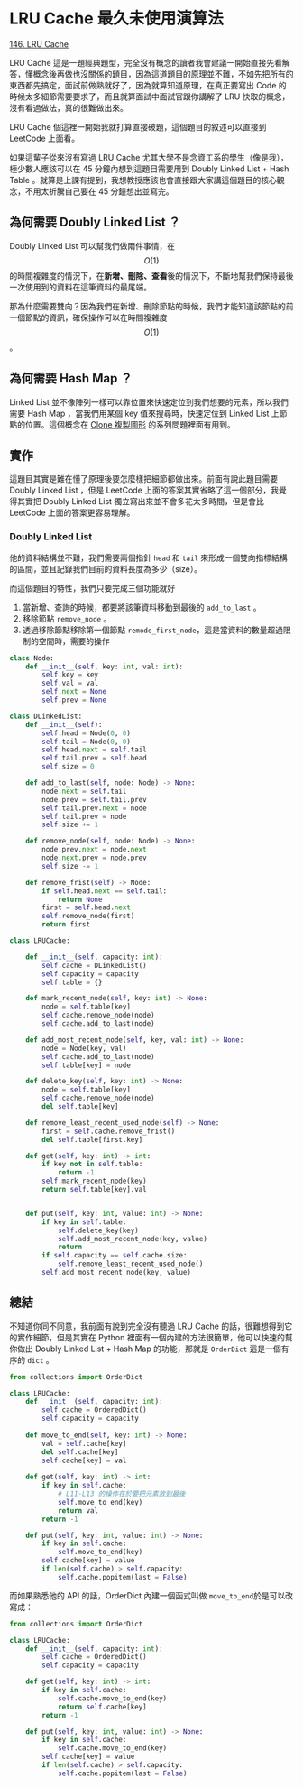# LRU Cache 最久未使用演算法

[146. LRU Cache](https://leetcode.com/problems/lru-cache/)

LRU Cache 這是一題經典題型，完全沒有概念的讀者我會建議一開始直接先看解答，懂概念後再做也沒關係的題目，因為這道題目的原理並不難，不如先把所有的東西都先搞定，面試前做熟就好了，因為就算知道原理，在真正要寫出 Code 的時候太多細節需要要求了，而且就算面試中面試官跟你講解了 LRU 快取的概念，沒有看過做法，真的很難做出來。

LRU Cache 個這裡一開始我就打算直接破題，這個題目的敘述可以直接到 LeetCode 上面看。

如果這輩子從來沒有寫過 LRU Cache 尤其大學不是念資工系的學生（像是我），極少數人應該可以在 45 分鐘內想到這題目需要用到 Doubly Linked List + Hash Table 。就算是上課有提到，我想教授應該也會直接跟大家講這個題目的核心觀念，不用太折騰自己要在 45 分鐘想出並寫完。

## 為何需要 Doubly Linked List ？

Doubly Linked List 可以幫我們做兩件事情，在 $$O(1)$$ 的時間複雜度的情況下，在**新增、刪除、查看**後的情況下，不斷地幫我們保持最後一次使用到的資料在這筆資料的最尾端。

那為什麼需要雙向？因為我們在新增、刪除節點的時候，我們才能知道該節點的前一個節點的資訊，確保操作可以在時間複雜度 $$O(1) $$ 。

## 為何需要 Hash Map ？

Linked List 並不像陣列一樣可以靠位置來快速定位到我們想要的元素，所以我們需要 Hash Map ，當我們用某個 key 值來搜尋時，快速定位到 Linked List 上節點的位置。這個概念在 [Clone 複製圖形](../../problems/hash-table/clone-graph/) 的系列問題裡面有用到。

## 實作

這題目其實是難在懂了原理後要怎麼樣把細節都做出來。前面有說此題目需要 Doubly Linked List ，但是 LeetCode 上面的答案其實省略了這一個部分，我覺得其實把 Doubly Linked List 獨立寫出來並不會多花太多時間，但是會比 LeetCode 上面的答案更容易理解。

### Doubly Linked List

他的資料結構並不難，我們需要兩個指針 `head` 和 `tail` 來形成一個雙向指標結構的區間，並且記錄我們目前的資料長度為多少（size）。

而這個題目的特性，我們只要完成三個功能就好

1. 當新增、查詢的時候，都要將該筆資料移動到最後的 `add_to_last` 。
2. 移除節點 `remove_node` 。
3. 透過移除節點移除第一個節點 `remode_first_node`，這是當資料的數量超過限制的空間時，需要的操作

```python
class Node:
    def __init__(self, key: int, val: int):
        self.key = key
        self.val = val
        self.next = None
        self.prev = None

class DLinkedList:
    def __init__(self):
        self.head = Node(0, 0)
        self.tail = Node(0, 0)
        self.head.next = self.tail
        self.tail.prev = self.head
        self.size = 0

    def add_to_last(self, node: Node) -> None:
        node.next = self.tail
        node.prev = self.tail.prev
        self.tail.prev.next = node
        self.tail.prev = node
        self.size += 1

    def remove_node(self, node: Node) -> None:
        node.prev.next = node.next
        node.next.prev = node.prev
        self.size -= 1

    def remove_frist(self) -> Node:
        if self.head.next == self.tail:
            return None
        first = self.head.next
        self.remove_node(first)
        return first
```

```python
class LRUCache:

    def __init__(self, capacity: int):
        self.cache = DLinkedList()
        self.capacity = capacity
        self.table = {}

    def mark_recent_node(self, key: int) -> None:
        node = self.table[key]
        self.cache.remove_node(node)
        self.cache.add_to_last(node)

    def add_most_recent_node(self, key, val: int) -> None:
        node = Node(key, val)
        self.cache.add_to_last(node)
        self.table[key] = node

    def delete_key(self, key: int) -> None:
        node = self.table[key]
        self.cache.remove_node(node)
        del self.table[key]

    def remove_least_recent_used_node(self) -> None:
        first = self.cache.remove_frist()
        del self.table[first.key]

    def get(self, key: int) -> int:
        if key not in self.table:
            return -1
        self.mark_recent_node(key)
        return self.table[key].val


    def put(self, key: int, value: int) -> None:
        if key in self.table:
            self.delete_key(key)
            self.add_most_recent_node(key, value)
            return
        if self.capacity == self.cache.size:
            self.remove_least_recent_used_node()
        self.add_most_recent_node(key, value)
```

## 總結

不知道你同不同意，我前面有說到完全沒有聽過 LRU Cache 的話，很難想得到它的實作細節，但是其實在 Python 裡面有一個內建的方法很簡單，他可以快速的幫你做出 Doubly Linked List + Hash Map 的功能，那就是 `OrderDict` 這是一個有序的 `dict` 。

```python
from collections import OrderDict

class LRUCache:
    def __init__(self, capacity: int):
        self.cache = OrderedDict()
        self.capacity = capacity
    
    def move_to_end(self, key: int) -> None:
        val = self.cache[key]
        del self.cache[key]
        self.cache[key] = val
    
    def get(self, key: int) -> int:
        if key in self.cache:
            # L11-L13 的操作在於要把元素放到最後
            self.move_to_end(key)
            return val
        return -1

    def put(self, key: int, value: int) -> None:
        if key in self.cache:
            self.move_to_end(key)
        self.cache[key] = value
        if len(self.cache) > self.capacity:
            self.cache.popitem(last = False)
```

而如果熟悉他的 API 的話，OrderDict 內建一個函式叫做 `move_to_end`於是可以改寫成：

```python
from collections import OrderDict

class LRUCache:
    def __init__(self, capacity: int):
        self.cache = OrderedDict()
        self.capacity = capacity

    def get(self, key: int) -> int:
        if key in self.cache:
            self.cache.move_to_end(key)
            return self.cache[key]
        return -1

    def put(self, key: int, value: int) -> None:
        if key in self.cache:
            self.cache.move_to_end(key)
        self.cache[key] = value
        if len(self.cache) > self.capacity:
            self.cache.popitem(last = False)
```


